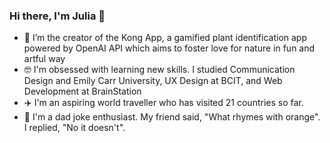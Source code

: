 ### Hi there, I'm Julia 👋

- 🌱 I’m the creator of the Kong App, a gamified plant identification app powered by OpenAI API which aims to foster love for nature in fun and artful way
- 🤓 I'm obsessed with learning new skills. I studied Communication Design and Emily Carr University, UX Design at BCIT, and Web Development at BrainStation
- ✈️ I'm an aspiring world traveller who has visited 21 countries so far.
- 💬 I'm a dad joke enthusiast. My friend said, "What rhymes with orange". I replied, "No it doesn't".
<!--
**juliakimseohyeon/juliakimseohyeon** is a ✨ _special_ ✨ repository because its `README.md` (this file) appears on your GitHub profile.

Here are some ideas to get you started:

- 🔭 I’m currently working on ...
- 🌱 I’m currently learning ...
- 👯 I’m looking to collaborate on ...
- 🤔 I’m looking for help with ...
- 💬 Ask me about ...
- 📫 How to reach me: ...
- 😄 Pronouns: ...
- ⚡ Fun fact: ...
-->
